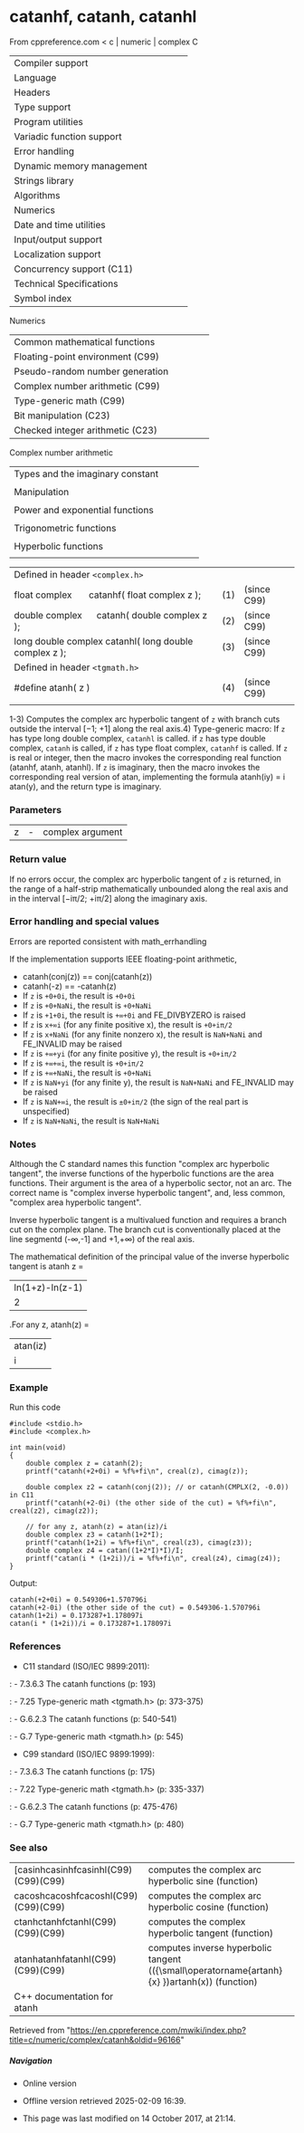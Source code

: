 # catanhf, catanh, catanhl

From cppreference.com
< c‎ | numeric‎ | complex
 C

|  |  |  |  |  |
| --- | --- | --- | --- | --- |
| Compiler support | | | | |
| Language | | | | |
| Headers | | | | |
| Type support | | | | |
| Program utilities | | | | |
| Variadic function support | | | | |
| Error handling | | | | |
| Dynamic memory management | | | | |
| Strings library | | | | |
| Algorithms | | | | |
| Numerics | | | | |
| Date and time utilities | | | | |
| Input/output support | | | | |
| Localization support | | | | |
| Concurrency support (C11) | | | | |
| Technical Specifications | | | | |
| Symbol index | | | | |

 Numerics

|  |  |  |  |  |
| --- | --- | --- | --- | --- |
| Common mathematical functions | | | | |
| Floating-point environment (C99) | | | | |
| Pseudo-random number generation | | | | |
| Complex number arithmetic (C99) | | | | |
| Type-generic math (C99) | | | | |
| Bit manipulation (C23) | | | | |
| Checked integer arithmetic (C23) | | | | |

 Complex number arithmetic

|  |  |  |  |  |
| --- | --- | --- | --- | --- |
| Types and the imaginary constant | | | | |
| |  |  |  |  |  | | --- | --- | --- | --- | --- | | complex(C99) | | | | | | _Complex_I(C99) | | | | | | CMPLX(C11) | | | | | | |  |  |  |  |  | | --- | --- | --- | --- | --- | | imaginary(C99) | | | | | | _Imaginary_I(C99) | | | | | | I(C99) | | | | | |
| Manipulation | | | | |
| |  |  |  |  |  | | --- | --- | --- | --- | --- | | cimag(C99) | | | | | | creal(C99) | | | | | | carg(C99) | | | | | | |  |  |  |  |  | | --- | --- | --- | --- | --- | | cabs(C99) | | | | | | conj(C99) | | | | | | cproj(C99) | | | | | |
| Power and exponential functions | | | | |
| |  |  |  |  |  | | --- | --- | --- | --- | --- | | cexp(C99) | | | | | | clog(C99) | | | | | | |  |  |  |  |  | | --- | --- | --- | --- | --- | | cpow(C99) | | | | | | csqrt(C99) | | | | | |
| Trigonometric functions | | | | |
| |  |  |  |  |  | | --- | --- | --- | --- | --- | | ccos(C99) | | | | | | csin(C99) | | | | | | ctan(C99) | | | | | | |  |  |  |  |  | | --- | --- | --- | --- | --- | | cacos(C99) | | | | | | casin(C99) | | | | | | catan(C99) | | | | | |
| Hyperbolic functions | | | | |
| |  |  |  |  |  | | --- | --- | --- | --- | --- | | ccosh(C99) | | | | | | csinh(C99) | | | | | | ctanh(C99) | | | | | | |  |  |  |  |  | | --- | --- | --- | --- | --- | | cacosh(C99) | | | | | | casinh(C99) | | | | | | ****catanh****(C99) | | | | | |

|  |  |  |
| --- | --- | --- |
| Defined in header `<complex.h>` |  |  |
| float complex       catanhf( float complex z ); | (1) | (since C99) |
| double complex      catanh( double complex z ); | (2) | (since C99) |
| long double complex catanhl( long double complex z ); | (3) | (since C99) |
| Defined in header `<tgmath.h>` |  |  |
| #define atanh( z ) | (4) | (since C99) |
|  |  |  |

1-3) Computes the complex arc hyperbolic tangent of `z` with branch cuts outside the interval [−1; +1] along the real axis.4) Type-generic macro: If `z` has type long double complex, `catanhl` is called. if `z` has type double complex, `catanh` is called, if `z` has type float complex, `catanhf` is called. If `z` is real or integer, then the macro invokes the corresponding real function (atanhf, atanh, atanhl). If `z` is imaginary, then the macro invokes the corresponding real version of atan, implementing the formula atanh(iy) = i atan(y), and the return type is imaginary.

### Parameters

|  |  |  |
| --- | --- | --- |
| z | - | complex argument |

### Return value

If no errors occur, the complex arc hyperbolic tangent of `z` is returned, in the range of a half-strip mathematically unbounded along the real axis and in the interval [−iπ/2; +iπ/2] along the imaginary axis.

### Error handling and special values

Errors are reported consistent with math_errhandling

If the implementation supports IEEE floating-point arithmetic,

- catanh(conj(z)) == conj(catanh(z))
- catanh(-z) == -catanh(z)
- If `z` is `+0+0i`, the result is `+0+0i`
- If `z` is `+0+NaNi`, the result is `+0+NaNi`
- If `z` is `+1+0i`, the result is `+∞+0i` and FE_DIVBYZERO is raised
- If `z` is `x+∞i` (for any finite positive x), the result is `+0+iπ/2`
- If `z` is `x+NaNi` (for any finite nonzero x), the result is `NaN+NaNi` and FE_INVALID may be raised
- If `z` is `+∞+yi` (for any finite positive y), the result is `+0+iπ/2`
- If `z` is `+∞+∞i`, the result is `+0+iπ/2`
- If `z` is `+∞+NaNi`, the result is `+0+NaNi`
- If `z` is `NaN+yi` (for any finite y), the result is `NaN+NaNi` and FE_INVALID may be raised
- If `z` is `NaN+∞i`, the result is `±0+iπ/2` (the sign of the real part is unspecified)
- If `z` is `NaN+NaNi`, the result is `NaN+NaNi`

### Notes

Although the C standard names this function "complex arc hyperbolic tangent", the inverse functions of the hyperbolic functions are the area functions. Their argument is the area of a hyperbolic sector, not an arc. The correct name is "complex inverse hyperbolic tangent", and, less common, "complex area hyperbolic tangent".

Inverse hyperbolic tangent is a multivalued function and requires a branch cut on the complex plane. The branch cut is conventionally placed at the line segmentd (-∞,-1] and +1,+∞) of the real axis.

The mathematical definition of the principal value of the inverse hyperbolic tangent is atanh z = 

|  |
| --- |
| ln(1+z)-ln(z-1) |
| 2 |

.For any z, atanh(z) = 

|  |
| --- |
| atan(iz) |
| i |

### Example

Run this code

```
#include <stdio.h>
#include <complex.h>
 
int main(void)
{
    double complex z = catanh(2);
    printf("catanh(+2+0i) = %f%+fi\n", creal(z), cimag(z));
 
    double complex z2 = catanh(conj(2)); // or catanh(CMPLX(2, -0.0)) in C11
    printf("catanh(+2-0i) (the other side of the cut) = %f%+fi\n", creal(z2), cimag(z2));
 
    // for any z, atanh(z) = atan(iz)/i
    double complex z3 = catanh(1+2*I);
    printf("catanh(1+2i) = %f%+fi\n", creal(z3), cimag(z3));
    double complex z4 = catan((1+2*I)*I)/I;
    printf("catan(i * (1+2i))/i = %f%+fi\n", creal(z4), cimag(z4));
}

```

Output:

```
catanh(+2+0i) = 0.549306+1.570796i
catanh(+2-0i) (the other side of the cut) = 0.549306-1.570796i
catanh(1+2i) = 0.173287+1.178097i
catan(i * (1+2i))/i = 0.173287+1.178097i

```

### References

- C11 standard (ISO/IEC 9899:2011):

:   - 7.3.6.3 The catanh functions (p: 193)

:   - 7.25 Type-generic math <tgmath.h> (p: 373-375)

:   - G.6.2.3 The catanh functions (p: 540-541)

:   - G.7 Type-generic math <tgmath.h> (p: 545)

- C99 standard (ISO/IEC 9899:1999):

:   - 7.3.6.3 The catanh functions (p: 175)

:   - 7.22 Type-generic math <tgmath.h> (p: 335-337)

:   - G.6.2.3 The catanh functions (p: 475-476)

:   - G.7 Type-generic math <tgmath.h> (p: 480)

### See also

|  |  |
| --- | --- |
| [casinhcasinhfcasinhl(C99)(C99)(C99) | computes the complex arc hyperbolic sine   (function) |
| cacoshcacoshfcacoshl(C99)(C99)(C99) | computes the complex arc hyperbolic cosine   (function) |
| ctanhctanhfctanhl(C99)(C99)(C99) | computes the complex hyperbolic tangent   (function) |
| atanhatanhfatanhl(C99)(C99)(C99) | computes inverse hyperbolic tangent (\({\small\operatorname{artanh}{x} }\)artanh(x))   (function) |
| C++ documentation for atanh | |

Retrieved from "<https://en.cppreference.com/mwiki/index.php?title=c/numeric/complex/catanh&oldid=96166>"

##### Navigation

- Online version
- Offline version retrieved 2025-02-09 16:39.

- This page was last modified on 14 October 2017, at 21:14.
